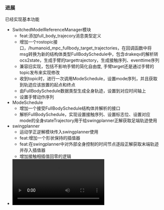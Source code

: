 ### 进展
已经实现基本功能
- SwitchedModelReferenceManager模块
	- feat:添加full_body_trajecory消息类型定义
	- 增加一个rostopic接口，/humanoid_mpc_fullbody_target_trajectories，在回调函数中将msg转换为新的结构体类型FullBodySchedule中，包含drakeqv的解析转ocs2state，生成手臂的targettrajectory，生成接触序列、eventtime序列
	- 兼容旧实现，包括不影响手臂的简化自由度, 手臂target还是通过手臂的topic发布来实现修改
	- 收到topic时，进行一次调用ModeSchedule，设置mode序列，并且获取到轨迹应该放置的起点和终点
	- 由FullBodySchedule数据类型生成全身轨迹，设置到对应时间轴上
	- 设置手臂动作序列
- ModeSchedule
	- 增加一个接受FullBodySchedule结构体并解析的接口
	- 解析FullBodySchedule，实现设置接触序列、设置标志位、设置对应mode的全身stateTrajectory用于给swingplanner正解获取足端轨迹使用
- swingplanner
	- 运动学正逆解模块传入swingplanner使用
	- feat:增加一个形状保持的插值器
	- feat:在swingplanner中对外部全身控制的时间节点逐段正解获取末端轨迹并存入插值器
	- 增加接触相插值回零的逻辑
- ![mmexport1741201803229](/uploads/f4ab1dfce8afcd29b8b98a1bbce87c4f/mmexport1741201803229.mp4)